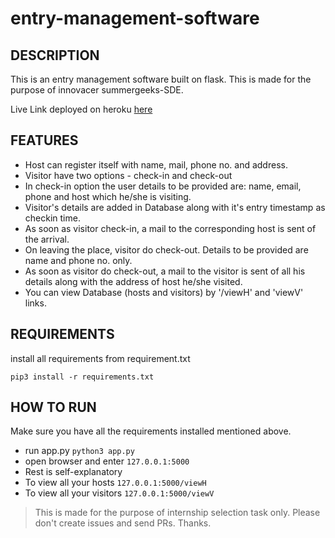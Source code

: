 # entry-management-software

## DESCRIPTION
This is an entry management software built on flask. This is made for the purpose of innovacer summergeeks-SDE.

Live Link deployed on heroku [here](https://ems-shellkore.herokuapp.com)

## FEATURES
+ Host can register itself with name, mail, phone no. and address.
+ Visitor have two options - check-in and check-out
+ In check-in option the user details to be provided are: name, email, phone and host which he/she is visiting.
+ Visitor's details are added in Database along with it's entry timestamp as checkin time.
+ As soon as visitor check-in, a mail to the corresponding host is sent of the arrival.
+ On leaving the place, visitor do check-out. Details to be provided are name and phone no. only.
+ As soon as visitor do check-out, a mail to the visitor is sent of all his details along with the address of host he/she visited.
+ You can view Database (hosts and visitors) by '/viewH' and 'viewV' links.

## REQUIREMENTS
install all requirements from requirement.txt

`pip3 install -r requirements.txt`

## HOW TO RUN

Make sure you have all the requirements installed mentioned above.

+ run app.py
  `python3 app.py`
+ open browser and enter `127.0.0.1:5000`
+ Rest is self-explanatory
+ To view all your hosts
	`127.0.0.1:5000/viewH`
+ To view all your visitors
	`127.0.0.1:5000/viewV`

>This is made for the purpose of internship selection task only. Please don't create issues and send PRs. Thanks.
